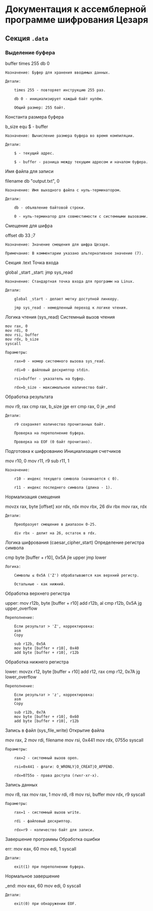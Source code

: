 # Документация к ассемблерной программе шифрования Цезаря

## Секция `.data`

### Выделение буфера

buffer times 255 db 0

    Назначение: Буфер для хранения вводимых данных.

    Детали:

        times 255 - повторяет инструкцию 255 раз.

        db 0 - инициализирует каждый байт нулём.

        Общий размер: 255 байт.

Константа размера буфера

b_size equ $ - buffer

    Назначение: Вычисление размера буфера во время компиляции.

    Детали:

        $ - текущий адрес.

        $ - buffer - разница между текущим адресом и началом буфера.

Имя файла для записи

filename db "output.txt", 0

    Назначение: Имя выходного файла с нуль-терминатором.

    Детали:

        db - объявление байтовой строки.

        0 - нуль-терминатор для совместимости с системными вызовами.

Смещение для шифра


offset db 33 ;7

    Назначение: Значение смещения для шифра Цезаря.

    Примечание: В комментарии указано альтернативное значение (7).

Секция .text
Точка входа


global _start
_start:
    jmp sys_read

    Назначение: Стандартная точка входа для программ на Linux.

    Детали:

        global _start - делает метку доступной линкеру.

        jmp sys_read - немедленный переход к логике чтения.

Логика чтения (sys_read)
Системный вызов чтения

    mov rax, 0  
    mov rdi, 0 
    mov rsi, buffer
    mov rdx, b_size
    syscall 

    Параметры:

        rax=0 - номер системного вызова sys_read.

        rdi=0 - файловый дескриптор stdin.

        rsi=buffer - указатель на буфер.

        rdx=b_size - максимальное количество байт.

Обработка результата



mov r9, rax
cmp rax, b_size
jge err
cmp rax, 0
je _end

    Детали:

        r9 сохраняет количество прочитанных байт.

        Проверка на переполнение буфера.

        Проверка на EOF (0 байт прочитано).

Подготовка к шифрованию
Инициализация счетчиков



mov r10, 0
mov r11, r9
sub r11, 1

    Назначение:

        r10 - индекс текущего символа (начинается с 0).

        r11 - индекс последнего символа (длина - 1).

Нормализация смещения



movzx rax, byte [offset]
xor rdx, rdx
mov rbx, 26
div rbx
mov rax, rdx

    Детали:

        Преобразует смещение в диапазон 0-25.

        div rbx - делит на 26, остаток в rdx.

Логика шифрования (caesar_cipher_start)
Определение регистра символа



cmp byte [buffer + r10], 0x5A
jle upper
jmp lower

    Логика:

        Символы ≤ 0x5A ('Z') обрабатываются как верхний регистр.

        Остальные - как нижний.

Обработка верхнего регистра



upper:
mov r12b, byte [buffer + r10]
add r12b, al
cmp r12b, 0x5A
jg upper_overflow

    Переполнение:

        Если результат > 'Z', корректировка:
        asm
        Copy

        sub r12b, 0x5A
        mov byte [buffer + r10], 0x40
        add byte [buffer + r10], r12b

Обработка нижнего регистра


lower:
movzx r12, byte [buffer + r10]
add r12, rax
cmp r12, 0x7A
jg lower_overflow

    Переполнение:

        Если результат > 'z', корректировка:
        asm
        Copy

        sub r12b, 0x7A
        mov byte [buffer + r10], 0x60
        add byte [buffer + r10], r12b

Запись в файл (sys_file_write)
Открытие файла


mov rax, 2
mov rdi, filename
mov rsi, 0x441
mov rdx, 0755o
syscall

    Параметры:

        rax=2 - системный вызов open.

        rsi=0x441 - флаги: O_WRONLY|O_CREAT|O_APPEND.

        rdx=0755o - права доступа (rwxr-xr-x).

Запись данных


mov r8, rax
mov rax, 1
mov rdi, r8
mov rsi, buffer
mov rdx, r9
syscall

    Параметры:

        rax=1 - системный вызов write.

        rdi - файловый дескриптор.

        rdx=r9 - количество байт для записи.

Завершение программы
Обработка ошибки


err:
mov eax, 60
mov edi, 1
syscall

    Детали:

        exit(1) при переполнении буфера.

Нормальное завершение


_end:
mov eax, 60
mov edi, 0
syscall

    Детали:

        exit(0) при обнаружении EOF.
